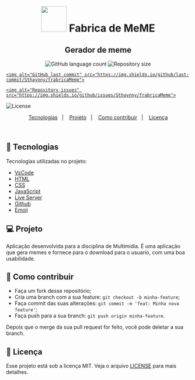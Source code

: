 <h1 align="center" >
<img alt="" title="" src="https://cdn.icon-icons.com/icons2/572/PNG/512/1457055658_App_Development_icon-icons.com_54712.png" width="70" />
Fabrica de MeME
  <!-- trocar: 'você pode colocar uma imagem (logo) que represente seu projeto (visualmente) -->
</h1>

<h2 align="center">Gerador de meme</h2>

<p align="center">
  <img alt="GitHub language count" src="https://img.shields.io/github/languages/count/Sthaynny/frabricaMeme">

  <img alt="Repository size" src="https://img.shields.io/github/repo-size/Sthaynny/frabricaMeme">

  <a href="https://github.com/Sthaynny/frabricaMeme/commits/master">
  
    <img alt="GitHub last commit" src="https://img.shields.io/github/last-commit/Sthaynny/frabricaMeme">
     
  </a>

  <a href="https://github.com/Sthaynny/frabricaMeme/">
  
    <img alt="Repository issues" src="https://img.shields.io/github/issues/Sthaynny/frabricaMeme">
     

  </a>

  <img alt="License" src="https://img.shields.io/badge/license-MIT-brightgreen">
</p>

<p align="center">
  <a href="#bookmark_tabs-tecnologias">Tecnologias</a>&nbsp;&nbsp;&nbsp;|&nbsp;&nbsp;&nbsp;
  <a href="#-projeto">Projeto</a>&nbsp;&nbsp;&nbsp;|&nbsp;&nbsp;&nbsp;
  <a href="#-como-contribuir">Como contribuir</a>&nbsp;&nbsp;&nbsp;|&nbsp;&nbsp;&nbsp;
  <a href="#memo-licença">Licença</a>
</p>

<br>

## :bookmark_tabs: Tecnologias

Tecnologias utilizadas no projeto:

- [VsCode](https://code.visualstudio.com/)
- [HTML](https://devdocs.io/html/)
- [CSS](https://devdocs.io/css/)
- [JavaScript](https://devdocs.io/javascript/)
- [Live Server](https://marketplace.visualstudio.com/items?itemName=ritwickdey.LiveServer)
- [Github](https://github.com)
- [Emoji](https://gist.github.com/rxaviers/7360908)

## 💻 Projeto

Aplicação desenvolvida para a disciplina de Multimidia. 
É uma aplicação que gera memes e fornece para o download para o usuario, com uma boa usabilidade.

## 🤔 Como contribuir

- Faça um fork desse repositório;
- Cria uma branch com a sua feature: `git checkout -b minha-feature`;
- Faça commit das suas alterações: `git commit -m 'feat: Minha nova feature'`;
- Faça push para a sua branch: `git push origin minha-feature`.

Depois que o merge da sua pull request for feito, você pode deletar a sua branch.

## :memo: Licença

Esse projeto está sob a licença MIT. Veja o arquivo [LICENSE](LICENSE.md) para mais detalhes.
